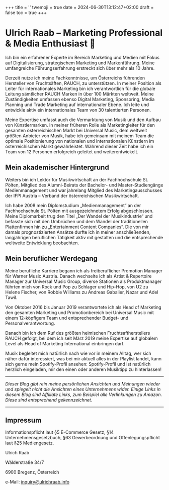 +++
title = ''
twemoji = true
date = 2024-06-30T13:12:47+02:00
draft = false
toc = true
+++

# Ulrich Raab – Marketing Professional & Media Enthusiast 🚀


Ich bin ein erfahrener Experte im Bereich Marketing und Medien mit Fokus auf Digitalisierung, strategischem Marketing und Markenführung. Meine umfangreiche Führungserfahrung erstreckt sich über mehr als 10 Jahre.

Derzeit nutze ich meine Fachkenntnisse, um Österreichs führenden Hersteller von Fruchtsäften, RAUCH, zu unterstützen. In meiner Position als Leiter für internationales Marketing bin ich verantwortlich für die globale Leitung sämtlicher RAUCH Marken in über 100 Märkten weltweit. Meine Zuständigkeiten umfassen ebenso Digital Marketing, Sponsoring, Media Planning und Trade Marketing auf internationaler Ebene. Ich leite und entwickle aktiv ein internationales Team von 30 talentierten Personen.

Meine Expertise umfasst auch die Vermarktung von Musik und den Aufbau von Künstlermarken. In meiner früheren Rolle als Marketingleiter für den gesamten österreichischen Markt bei Universal Music, dem weltweit größten Anbieter von Musik, habe ich gemeinsam mit meinem Team die optimale Positionierung von nationalen und internationalen Künstlern im österreichischen Markt gewährleistet. Während dieser Zeit habe ich ein Team von 12 Personen erfolgreich geleitet und weiterentwickelt.

## Mein akademischer Hintergrund
Weiters bin ich Lektor für Musikwirtschaft an der Fachhochschule St. Pölten, Mitglied des Alumni-Beirats der Bachelor- und Master-Studiengänge Medienmanagement und war jahrelang Mitglied des Marketingausschusses der IFPI Austria – Verband der österreichischen Musikwirtschaft.

Ich habe 2008 mein Diplomstudium „Medienmanagement“ an der Fachhochschule St. Pölten mit ausgezeichnetem Erfolg abgeschlossen. Meine Diplomarbeit trug den Titel „Der Wandel der Musikindustrie“ und befasste sich mit den Umbrüchen und dem Wandel der traditionellen Plattenfirmen hin zu „Entertainment Content Companies“.
Die von mir damals prognostizierten Ansätze durfte ich in meiner anschließenden, langjährigen beruflichen Tätigkeit aktiv mit gestalten und die entsprechende weltweite Entwicklung beobachten.

## Mein beruflicher Werdegang
Meine berufliche Karriere begann ich als freiberuflicher Promotion Manager für Warner Music Austria. Danach wechselte ich als Artist & Repertoire Manager zur Universal Music Group, diverse Stationen als Produktmanager führten mich von Rock und Pop zu Schlager und Hip-Hop, von U2 zu Helene Fischer, von Robbie Williams zu Andreas Gabalier, Nazar und Adel Tawil.

Von Oktober 2016 bis Januar 2019 verantwortete ich als Head of Marketing den gesamten Marketing und Promotionbereich bei Universal Music mit einem 12-köpfigem Team und entsprechender Budget- und Personalverantwortung.

Danach bin ich dem Ruf des größten heimischen Fruchtsaftherstellers RAUCH gefolgt, bei dem ich seit März 2019 meine Expertise auf globalem Level als Head of Marketing International einbringen darf.

Musik begleitet mich natürlich nach wie vor in meinem Alltag, wer sich näher dafür interessiert, was bei mir aktuell alles in der Playlist landet, kann sich gerne mein Spotify-Profil ansehen: Spotify-Profil und ist natürlich herzlich eingeladen, mir den einen oder anderen Musiktipp zu hinterlassen!

___
*Dieser Blog gibt rein meine persönlichen Ansichten und Meinungen wieder und spiegelt nicht die Ansichten eines Unternehmens wider.
Einige Links in diesem Blog sind Affiliate Links, zum Beispiel alle Verlinkungen zu Amazon. Diese sind entsprechend gekennzeichnet.*
___

## Impressum
Informationspflicht laut §5 E-Commerce Gesetz, §14 Unternehmensgesetzbuch, §63 Gewerbeordnung und Offenlegungspflicht laut §25 Mediengesetz.

Ulrich Raab

Wälderstraße 34/7

6900 Bregenz, Österreich

e-Mail: inquiry@ulrichraab.info